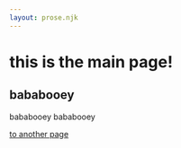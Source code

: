 ```yaml
---
layout: prose.njk
---
```


# this is the main page!

## bababooey 

bababooey bababooey

[to another page](yeetanother)
